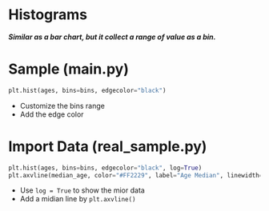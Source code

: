 # Histograms
__*Similar as a bar chart, but it collect a range of value as a bin.*__

# Sample (main.py)

```python
plt.hist(ages, bins=bins, edgecolor="black")
```
- Customize the bins range
- Add the edge color

# Import Data (real_sample.py)

```python
plt.hist(ages, bins=bins, edgecolor="black", log=True)
plt.axvline(median_age, color="#FF2229", label="Age Median", linewidth=2)
```
- Use `log = True` to show the mior data
- Add a midian line by `plt.axvline()`
